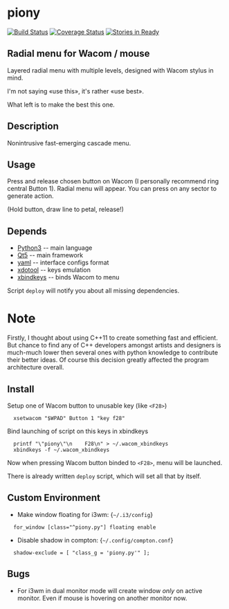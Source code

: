 piony
======
[![Build Status](https://travis-ci.org/amerlyq/piony.svg)](https://travis-ci.org/amerlyq/piony)
[![Coverage Status](https://coveralls.io/repos/amerlyq/piony/badge.svg?branch=master&service=github)](https://coveralls.io/github/amerlyq/piony?branch=master)
[![Stories in Ready](https://badge.waffle.io/amerlyq/piony.png?label=ready&title=Ready)](https://waffle.io/amerlyq/piony)


Radial menu for Wacom / mouse
---------------------
Layered radial menu with multiple levels, designed with Wacom stylus in mind.

I'm not saying «use this», it's rather «use best».

What left is to make the best this one.


Description
-----------
Nonintrusive fast-emerging cascade menu.


Usage
-----
Press and release chosen button on Wacom (I personally recommend ring central Button 1).
Radial menu will appear. You can press on any sector to generate action.

(Hold button, draw line to petal, release!)


Depends
-------
 * [Python3](https://www.python.org/) -- main language
 * [Qt5](https://www.qt.io/) -- main framework
 * [yaml](http://yaml.org/) -- interface configs format
 * [xdotool](http://www.semicomplete.com/projects/xdotool) -- keys emulation
 * [xbindkeys](http://www.nongnu.org/xbindkeys/xbindkeys.html) -- binds Wacom to menu

Script ```deploy``` will notify you about all missing dependencies.


# Note #
Firstly, I thought about using C++11 to create something fast and efficient.
But chance to find any of C++ developers amongst artists and designers is much-much lower
then several ones with python knowledge to contribute their better ideas.
Of course this decision greatly affected the program architecture overall.


Install
-------
Setup one of Wacom button to unusable key (like ```<F28>```)
```
  xsetwacom "$WPAD" Button 1 "key f28"
```

Bind launching of script on this keys in xbindkeys
```
  printf "\"piony\"\n    F28\n" > ~/.wacom_xbindkeys
  xbindkeys -f ~/.wacom_xbindkeys
```

Now when pressing Wacom button binded to ```<F28>```, menu will be launched.

There is already written ```deploy``` script, which will set all that by itself.

Custom Environment
-------------------
 * Make window floating for i3wm: {```~/.i3/config```}
```
  for_window [class="^piony.py"] floating enable
```
 * Disable shadow in compton: {```~/.config/compton.conf```}
```
  shadow-exclude = [ "class_g = 'piony.py'" ];
```

Bugs
----
 * For i3wm in dual monitor mode will create window _only_ on active monitor.
   Even if mouse is hovering on another monitor now.
